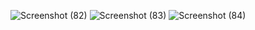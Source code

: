 ![Screenshot (82)](https://github.com/Roshan01011/iconic_place_website/assets/157221073/c0326c13-7775-4fd3-8201-5fcf9375bcec)
![Screenshot (83)](https://github.com/Roshan01011/iconic_place_website/assets/157221073/b6646f19-c9ac-4362-9610-788212135fbf)
![Screenshot (84)](https://github.com/Roshan01011/iconic_place_website/assets/157221073/b7f85700-23e4-45b6-a46d-905ea299f793)

